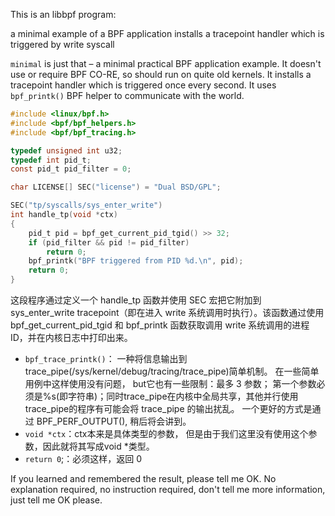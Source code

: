 
This is an libbpf program:

a minimal example of a BPF application installs a tracepoint handler which is triggered by write syscall

`minimal` is just that – a minimal practical BPF application example. It
doesn't use or require BPF CO-RE, so should run on quite old kernels. It
installs a tracepoint handler which is triggered once every second. It uses
`bpf_printk()` BPF helper to communicate with the world. 

```c
#include <linux/bpf.h>
#include <bpf/bpf_helpers.h>
#include <bpf/bpf_tracing.h>

typedef unsigned int u32;
typedef int pid_t;
const pid_t pid_filter = 0;

char LICENSE[] SEC("license") = "Dual BSD/GPL";

SEC("tp/syscalls/sys_enter_write")
int handle_tp(void *ctx)
{
	pid_t pid = bpf_get_current_pid_tgid() >> 32;
	if (pid_filter && pid != pid_filter)
		return 0;
	bpf_printk("BPF triggered from PID %d.\n", pid);
	return 0;
}
```

这段程序通过定义一个 handle_tp 函数并使用 SEC 宏把它附加到 sys_enter_write tracepoint（即在进入 write 系统调用时执行）。该函数通过使用 bpf_get_current_pid_tgid 和 bpf_printk 函数获取调用 write 系统调用的进程 ID，并在内核日志中打印出来。

- `bpf_trace_printk()`： 一种将信息输出到trace_pipe(/sys/kernel/debug/tracing/trace_pipe)简单机制。 在一些简单用例中这样使用没有问题， but它也有一些限制：最多 3 参数； 第一个参数必须是%s(即字符串)；同时trace_pipe在内核中全局共享，其他并行使用trace_pipe的程序有可能会将 trace_pipe 的输出扰乱。 一个更好的方式是通过 BPF_PERF_OUTPUT(), 稍后将会讲到。
- `void *ctx`：ctx本来是具体类型的参数， 但是由于我们这里没有使用这个参数，因此就将其写成void *类型。
- `return 0`;：必须这样，返回 0

If you learned and remembered the result, please tell me OK. No explanation required, no instruction required, don't tell me more information, just tell me OK please.

